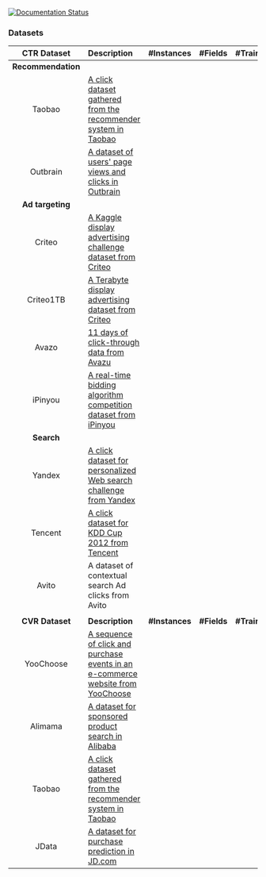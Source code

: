 [![Documentation Status](https://readthedocs.org/projects/deepctr/badge/?version=latest)](https://deepctr.readthedocs.io/en/latest/?badge=latest)



### Datasets
| CTR Dataset | Description | #Instances | #Fields | #Train | #Validate | #Test | 
| :-----: |:------------|-----------:| -------:|-------:|----------:|------:|
| **Recommendation** |
| Taobao   | [A click dataset gathered from the recommender system in Taobao](https://tianchi.aliyun.com/datalab/dataSet.html?dataId=408) | | | | ||
| Outbrain  | [A dataset of users' page views and clicks in Outbrain](https://www.kaggle.com/c/outbrain-click-prediction/data) | | | | ||
| **Ad targeting** |
| Criteo  | [A Kaggle display advertising challenge dataset from Criteo](https://www.kaggle.com/c/criteo-display-ad-challenge/data) | | | | ||
| Criteo1TB  | [A Terabyte display advertising dataset from Criteo](http://labs.criteo.com/2013/12/download-terabyte-click-logs-2/) | | | | ||
| Avazo  | [11 days of click-through data from Avazu](https://www.kaggle.com/c/avazu-ctr-prediction/data) | | | | ||
| iPinyou  | [A real-time bidding algorithm competition dataset from iPinyou](http://contest.ipinyou.com/) | | | | ||
| **Search** |
| Yandex  | [A click dataset for personalized Web search challenge from Yandex](https://www.kaggle.com/c/yandex-personalized-web-search-challenge) | | | | ||
| Tencent  | [A click dataset for KDD Cup 2012 from Tencent](https://www.kaggle.com/c/kddcup2012-track2)  | | | | ||
| Avito |  A dataset of contextual search Ad clicks from Avito | | | | ||
| |
|**CVR Dataset** | **Description** | **#Instances** | **#Fields** | **#Train** | **#Validate** | **#Test** | 
| YooChoose | [A sequence of click and purchase events in an e-commerce website from YooChoose](https://2015.recsyschallenge.com/index.html)  | | | | ||
| Alimama  |  [A dataset for sponsored product search in Alibaba](https://tianchi.aliyun.com/competition/introduction.htm?spm=5176.100069.5678.1.560d7a7eSjZLxq&raceId=231647)  | | | | ||
| Taobao   | [A click dataset gathered from the recommender system in Taobao](https://tianchi.aliyun.com/datalab/dataSet.html?dataId=408) | | | | ||
| JData | [A dataset for purchase prediction in JD.com](https://jdata.jd.com/html/detail.html?id=1)  | | | | ||
